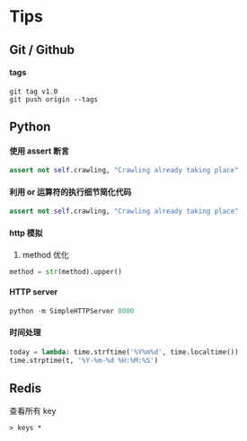 Tips
====

## Git / Github


#### tags

```shell
git tag v1.0
git push origin --tags

```


## Python

#### 使用 assert 断言


```python
assert not self.crawling, "Crawling already taking place"
```


#### 利用 or 运算符的执行细节简化代码


```python
assert not self.crawling, "Crawling already taking place"
```


#### http 模拟


1. method 优化

```python
method = str(method).upper()
```

#### HTTP server

```python
python -m SimpleHTTPServer 8000
```

#### 时间处理

```python
today = lambda: time.strftime('%Y%m%d', time.localtime())
time.strptime(t, '%Y-%m-%d %H:%M:%S')
```


## Redis

查看所有 key

```redis
> keys *
```
